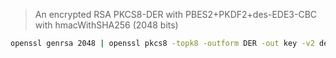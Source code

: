> An encrypted RSA PKCS8-DER with PBES2+PKDF2+des-EDE3-CBC with hmacWithSHA256 (2048 bits)

```sh
openssl genrsa 2048 | openssl pkcs8 -topk8 -outform DER -out key -v2 des3 -v2prf hmacWithSHA256 -passout pass:password
```
